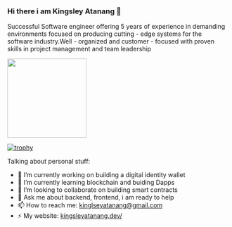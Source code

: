 ### Hi there i am Kingsley Atanang 👋

Successful Software engineer offering 5 years of experience in demanding environments focused on producing cutting - edge systems for the software industry.Well - organized and customer - focused with proven skills in project management and team leadership

<img height="180em" src="https://github-readme-stats.vercel.app/api?username=kingo4luv&show_icons=true&hide_border=true&&count_private=true&include_all_commits=true" />

[![trophy](https://github-profile-trophy.vercel.app/?username=kingo4luv)](https://github.com/ryo-ma/github-profile-trophy)


Talking about personal stuff:

- 🔭 I’m currently working on building a digital identity wallet
- 🌱 I’m currently learning blockchain and buiding Dapps
- 👯 I’m looking to collaborate on building smart contracts
- 💬 Ask me about backend, frontend, i am ready to help
- 📫 How to reach me: kinglseyatanang@gmail.com
- ⚡ My website: [kingsleyatanang.dev/](https://kingsleyatanang.dev/)

